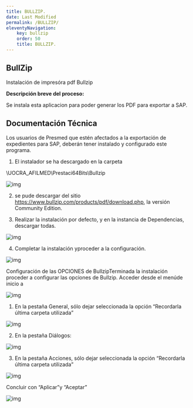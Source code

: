 ```yaml
---
title: BULLZIP.
date: Last Modified
permalink: /BULLZIP/
eleventyNavigation:
    key: bullzip
    order: 50
    title: BULLZIP.
---
```

## **BullZip**

Instalación de impresóra pdf Bullzip


**Descripción breve del proceso:**

Se instala esta aplicacion para poder generar los PDF para exportar a SAP.

## Documentación Técnica

Los usuarios de Presmed que estén afectados a la exportación de expedientes para SAP, deberán tener instalado y configurado este programa.

1. El instalador se ha descargado en la carpeta 

\\UOCRA_AFILMED\Prestaci64Bits\Bullzip


![img](../content/images/BullZip/bullzip1.jpg)


2. se pude descargar del sitio https://www.bullzip.com/products/pdf/download.php, la versión Community Edition.

3. Realizar la instalación por defecto, y en la instancia de Dependencias, descargar todas.

![img](../content/images/BullZip/bullzip2.jpg)

4. Completar la instalación yproceder a la configuración.

![img](../content/images/BullZip/bullzip3.jpg)

Configuración de las OPCIONES de BullzipTerminada la instalación proceder a configurar las opciones de Bullzip. Acceder desde el menúde inicio a

![img](../content/images/BullZip/bullzip4.jpg)

1. En la pestaña General, sólo dejar seleccionada la opción “Recordarla última carpeta utilizada”


![img](../content/images/BullZip/bullzip5.jpg)

2. En la pestaña Diálogos:

![img](../content/images/BullZip/bullzip6.jpg)

3. En la pestaña Acciones, sólo dejar seleccionada la opción “Recordarla última carpeta utilizada”

![img](../content/images/BullZip/bullzip7.jpg)

Concluir con “Aplicar”y “Aceptar”

![img](../content/images/BullZip/bullzip8.jpg)
